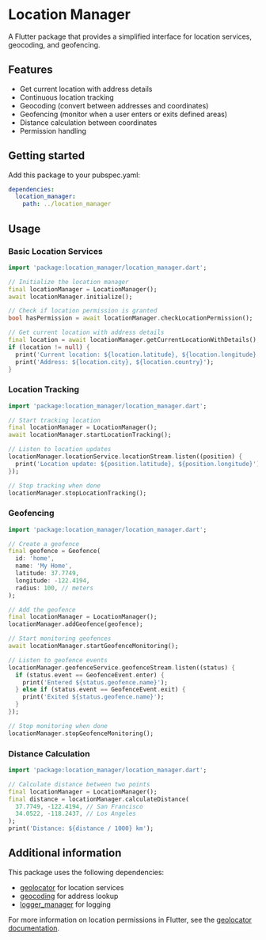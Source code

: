 # Location Manager

A Flutter package that provides a simplified interface for location services, geocoding, and geofencing.

## Features

- Get current location with address details
- Continuous location tracking
- Geocoding (convert between addresses and coordinates)
- Geofencing (monitor when a user enters or exits defined areas)
- Distance calculation between coordinates
- Permission handling

## Getting started

Add this package to your pubspec.yaml:

```yaml
dependencies:
  location_manager:
    path: ../location_manager
```

## Usage

### Basic Location Services

```dart
import 'package:location_manager/location_manager.dart';

// Initialize the location manager
final locationManager = LocationManager();
await locationManager.initialize();

// Check if location permission is granted
bool hasPermission = await locationManager.checkLocationPermission();

// Get current location with address details
final location = await locationManager.getCurrentLocationWithDetails();
if (location != null) {
  print('Current location: ${location.latitude}, ${location.longitude}');
  print('Address: ${location.city}, ${location.country}');
}
```

### Location Tracking

```dart
import 'package:location_manager/location_manager.dart';

// Start tracking location
final locationManager = LocationManager();
await locationManager.startLocationTracking();

// Listen to location updates
locationManager.locationService.locationStream.listen((position) {
  print('Location update: ${position.latitude}, ${position.longitude}');
});

// Stop tracking when done
locationManager.stopLocationTracking();
```

### Geofencing

```dart
import 'package:location_manager/location_manager.dart';

// Create a geofence
final geofence = Geofence(
  id: 'home',
  name: 'My Home',
  latitude: 37.7749,
  longitude: -122.4194,
  radius: 100, // meters
);

// Add the geofence
final locationManager = LocationManager();
locationManager.addGeofence(geofence);

// Start monitoring geofences
await locationManager.startGeofenceMonitoring();

// Listen to geofence events
locationManager.geofenceService.geofenceStream.listen((status) {
  if (status.event == GeofenceEvent.enter) {
    print('Entered ${status.geofence.name}');
  } else if (status.event == GeofenceEvent.exit) {
    print('Exited ${status.geofence.name}');
  }
});

// Stop monitoring when done
locationManager.stopGeofenceMonitoring();
```

### Distance Calculation

```dart
import 'package:location_manager/location_manager.dart';

// Calculate distance between two points
final locationManager = LocationManager();
final distance = locationManager.calculateDistance(
  37.7749, -122.4194, // San Francisco
  34.0522, -118.2437, // Los Angeles
);
print('Distance: ${distance / 1000} km');
```

## Additional information

This package uses the following dependencies:
- [geolocator](https://pub.dev/packages/geolocator) for location services
- [geocoding](https://pub.dev/packages/geocoding) for address lookup
- [logger_manager](https://pub.dev/packages/logger_manager) for logging

For more information on location permissions in Flutter, see the [geolocator documentation](https://pub.dev/packages/geolocator).
